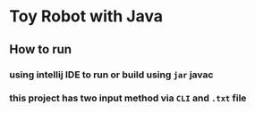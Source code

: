 # Toy Robot with Java

## How to run

### using intellij IDE to run or build using `jar` javac

### this project has two input method via `CLI` and `.txt` file